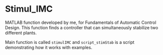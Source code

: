 # Stimul_IMC
MATLAB function developed by me, for Fundamentals of Automatic Control Design. This function finds a controller that can simultaneously stabilize two different plants. 

Main function is called `stimulIMC` and `script_stimStab` is a script demonstrating how it works with examples.
